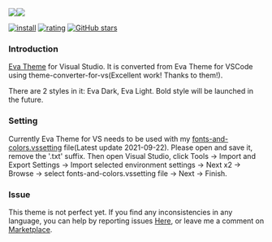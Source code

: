 <p style="display:flex;flex-flow:row nowrap;width:100%;"><img src="https://raw.githubusercontent.com/fisheva/Eva-Theme/master/Visual%20Studio/screenshots/Eva%20Dark.png" referrerpolicy="no-referrer" style="max-width:50%;"><img src="https://raw.githubusercontent.com/fisheva/Eva-Theme/master/Visual%20Studio/screenshots/Eva%20Light.png" referrerpolicy="no-referrer" style="max-width:50%;"></p>

[![install](https://img.shields.io/vscode-marketplace/i/fisheva.Eva-Theme-vs.svg?style=flat-flat)](https://marketplace.visualstudio.com/items?itemName=fisheva.Eva-Theme-vs) [![rating](https://img.shields.io/visual-studio-marketplace/r/fisheva.Eva-Theme-vs.svg?style=flat)](https://marketplace.visualstudio.com/items/fisheva.Eva-Theme-vs) [![GitHub stars](https://img.shields.io/github/stars/fisheva/Eva-Theme.svg?style=social&label=Star&maxAge=2592000)](https://github.com/fisheva/Eva-Theme)

<!--English | <a title="切换到中文README" href="https://github.com/fisheva/Eva-Theme/blob/master/documents/README_CN.md" target="_blank">简体中文</a>-->

### Introduction

<a title="Go to the marketplace page of Eva Theme." href="https://marketplace.visualstudio.com/items?itemName=fisheva.eva-theme-vs" target="_blank">Eva Theme</a> for Visual Studio. It is converted from Eva Theme for VSCode using theme-converter-for-vs(Excellent work! Thanks to them!).
<br>

There are 2 styles in it: Eva Dark, Eva Light. Bold style will be launched in the future.

### Setting

Currently Eva Theme for VS needs to be used with my <a href="https://raw.githubusercontent.com/fisheva/Eva-Theme/master/Visual%20Studio/fonts-and-colors.vssettings" target="_blank" download="fonts-and-colors.vssettings.txt">fonts-and-colors.vssetting</a> file(Latest update 2021-09-22). Please open and save it, remove the '.txt' suffix. Then open Visual Studio, click Tools → Import and Export Settings → Import selected environment settings → Next x2 → Browse → select fonts-and-colors.vssetting file → Next → Finish.
<!--工具→导入和导出设置→导入选定的环境设置→下一步 x2 →浏览→选择fonts-and-colors.vssettings文件→下一步→完成-->

### Issue

This theme is not perfect yet. If you find any inconsistencies in any language, you can help by reporting issues <a href="https://github.com/fisheva/Eva-Theme/issues" target="_blank">Here</a>, or leave me a comment on <a href="https://marketplace.visualstudio.com/items?itemName=fisheva.eva-theme-vs&ssr=false#review-details" target="_blank">Marketplace</a>.

